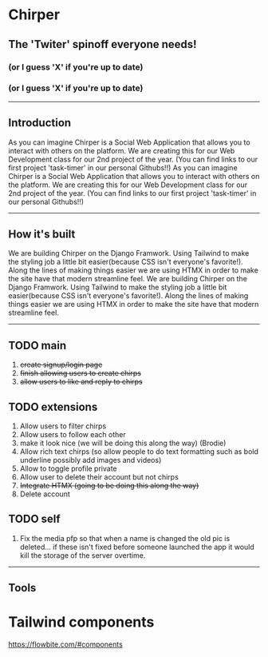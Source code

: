 # Chirper
## The 'Twiter' spinoff everyone needs!
### (or I guess 'X' if you're up to date)
### (or I guess 'X' if you're up to date)

---
## Introduction

As you can imagine Chirper is a Social Web Application that allows you to interact with others on the platform. We are creating this for our Web Development class for our 2nd project of the year. (You can find links to our first project 'task-timer' in our personal Githubs!!)
As you can imagine Chirper is a Social Web Application that allows you to interact with others on the platform. We are creating this for our Web Development class for our 2nd project of the year. (You can find links to our first project 'task-timer' in our personal Githubs!!)

---
## How it's built

We are building Chirper on the Django Framwork. Using Tailwind to make the styling job a little bit easier(because CSS isn't everyone's favorite!). Along the lines of making things easier we are using HTMX in order to make the site have that modern streamline feel.
We are building Chirper on the Django Framwork. Using Tailwind to make the styling job a little bit easier(because CSS isn't everyone's favorite!). Along the lines of making things easier we are using HTMX in order to make the site have that modern streamline feel.

---

## TODO main

1. ~~create signup/login page~~
2. ~~finish allowing users to create chirps~~
3. ~~allow users to like and reply to chirps~~

## TODO extensions 

1. Allow users to filter chirps 
2. Allow users to follow each other
3. make it look nice (we will be doing this along the way)  (Brodie)
4. Allow rich text chirps (so allow people to do text formatting such as bold underline possibly add images and videos)
5. Allow to toggle profile private
6. Allow user to delete their account but not chirps
7. ~~Integrate HTMX (going to be doing this along the way)~~
8. Delete account 

## TODO self

1. Fix the media pfp so that when a name is changed the old pic is deleted... if these isn't fixed before someone launched the app it would kill the storage of the server overtime.

---

## Tools 
# Tailwind components
https://flowbite.com/#components
